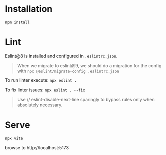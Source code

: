 # Installation
`npm install`

# Lint
Eslint@8 is installed and configured in `.eslintrc.json`. 
> When we migrate to eslint@9, we should do a migration for the config with `npx @eslint/migrate-config .eslintrc.json `

To run linter execute:
`npx eslint .`

To fix linter issues:
`npx eslint . --fix`

> Use // eslint-disable-next-line sparingly to bypass rules only when absolutely necessary.


# Serve
```
npx vite
```
browse to http://localhost:5173